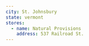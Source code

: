 ```yaml
---
city: St. Johnsbury
state: vermont
stores:
  - name: Natural Provisions
    address: 537 Railroad St.
---
```

